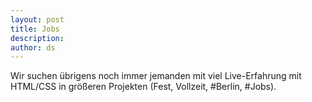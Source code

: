 ```yaml
---
layout: post
title: Jobs
description:
author: ds
---
```


Wir suchen übrigens noch immer jemanden mit viel Live-Erfahrung mit HTML/CSS in größeren Projekten (Fest, Vollzeit, #Berlin, #Jobs).

